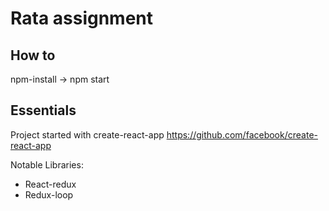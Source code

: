 # Rata assignment
## How to

npm-install -> npm start

## Essentials
Project started with create-react-app https://github.com/facebook/create-react-app

Notable Libraries: 
- React-redux
- Redux-loop